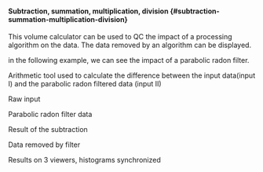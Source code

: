 #### Subtraction, summation, multiplication, division {#subtraction-summation-multiplication-division}

This volume calculator can be used to QC the impact of a processing algorithm on the data. The data removed by an algorithm can be displayed.

in the following example, we can see the impact of a parabolic radon filter.

Arithmetic tool used to calculate the difference between the input data(input I) and the parabolic radon filtered data (input II)

Raw input

Parabolic radon filter data

Result of the subtraction

Data removed by filter

Results on 3 viewers, histograms synchronized